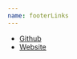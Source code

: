 ```yaml
---
name: footerLinks
---
```


- [Github](https://github.com/TrailerVote)
- [Website](https://www.trailervote.com)
